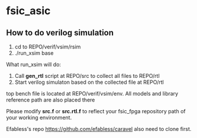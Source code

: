 # fsic_asic

## How to do verilog simulation
   1. cd to REPO/verif/vsim/rsim
   2. ./run_xsim base

   What run_xsim will do:
   1. Call **gen_rtl** script at REPO/src to collect all files to REPO/rtl
   2. Start verilog simulaton based on the collected file at REPO/rtl

   top bench file is located at REPO/verif/vsim/env.  All models and library reference path are also placed there

   Please modify **src.f** or **src.rtl.f** to reflect your fsic_fpga repository path of your working environment.
   
   Efabless's repo https://github.com/efabless/caravel also need to clone first.

